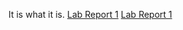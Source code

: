 It is what it is.
[Lab Report 1](lab-report-1-week-2.html)
[Lab Report 1](https://greyluo.github.io/cse15l-lab-reports/lab-report-1-week-2.html)